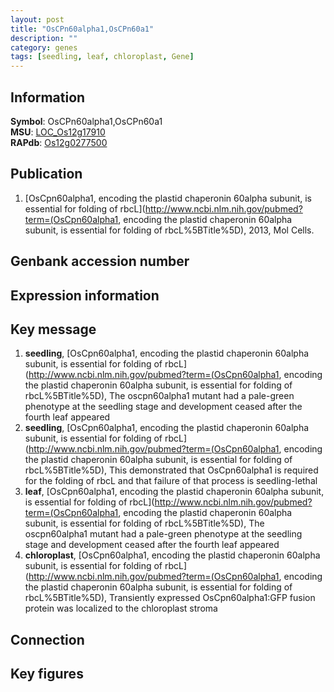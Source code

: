 ```yaml
---
layout: post
title: "OsCPn60alpha1,OsCPn60a1"
description: ""
category: genes
tags: [seedling, leaf, chloroplast, Gene]
---
```


## Information
__Symbol__: OsCPn60alpha1,OsCPn60a1  
__MSU__: [LOC_Os12g17910](http://rice.plantbiology.msu.edu/cgi-bin/ORF_infopage.cgi?orf=LOC_Os12g17910)  
__RAPdb__: [Os12g0277500](http://rapdb.dna.affrc.go.jp/viewer/gbrowse_details/irgsp1?name=Os12g0277500)  

## Publication
1. [OsCpn60alpha1, encoding the plastid chaperonin 60alpha subunit, is essential for folding of rbcL](http://www.ncbi.nlm.nih.gov/pubmed?term=(OsCpn60alpha1, encoding the plastid chaperonin 60alpha subunit, is essential for folding of rbcL%5BTitle%5D), 2013, Mol Cells.

## Genbank accession number

## Expression information

## Key message
1. __seedling__, [OsCpn60alpha1, encoding the plastid chaperonin 60alpha subunit, is essential for folding of rbcL](http://www.ncbi.nlm.nih.gov/pubmed?term=(OsCpn60alpha1, encoding the plastid chaperonin 60alpha subunit, is essential for folding of rbcL%5BTitle%5D),  The oscpn60alpha1 mutant had a pale-green phenotype at the seedling stage and development ceased after the fourth leaf appeared
2. __seedling__, [OsCpn60alpha1, encoding the plastid chaperonin 60alpha subunit, is essential for folding of rbcL](http://www.ncbi.nlm.nih.gov/pubmed?term=(OsCpn60alpha1, encoding the plastid chaperonin 60alpha subunit, is essential for folding of rbcL%5BTitle%5D),  This demonstrated that OsCpn60alpha1 is required for the folding of rbcL and that failure of that process is seedling-lethal
3. __leaf__, [OsCpn60alpha1, encoding the plastid chaperonin 60alpha subunit, is essential for folding of rbcL](http://www.ncbi.nlm.nih.gov/pubmed?term=(OsCpn60alpha1, encoding the plastid chaperonin 60alpha subunit, is essential for folding of rbcL%5BTitle%5D),  The oscpn60alpha1 mutant had a pale-green phenotype at the seedling stage and development ceased after the fourth leaf appeared
4. __chloroplast__, [OsCpn60alpha1, encoding the plastid chaperonin 60alpha subunit, is essential for folding of rbcL](http://www.ncbi.nlm.nih.gov/pubmed?term=(OsCpn60alpha1, encoding the plastid chaperonin 60alpha subunit, is essential for folding of rbcL%5BTitle%5D),  Transiently expressed OsCpn60alpha1:GFP fusion protein was localized to the chloroplast stroma

## Connection

## Key figures


